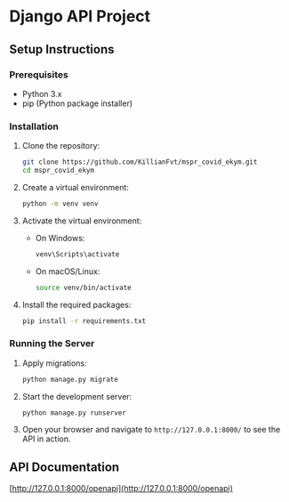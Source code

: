 # Django API Project

## Setup Instructions

### Prerequisites

- Python 3.x
- pip (Python package installer)

### Installation

1. Clone the repository:
    ```bash
    git clone https://github.com/KillianFvt/mspr_covid_ekym.git
    cd mspr_covid_ekym
    ```

2. Create a virtual environment:
    ```bash
    python -m venv venv
    ```

3. Activate the virtual environment:

    - On Windows:
        ```bash
        venv\Scripts\activate
        ```
    - On macOS/Linux:
        ```bash
        source venv/bin/activate
        ```

4. Install the required packages:
    ```bash
    pip install -r requirements.txt
    ```

### Running the Server

1. Apply migrations:
    ```bash
    python manage.py migrate
    ```

2. Start the development server:
    ```bash
    python manage.py runserver
    ```

3. Open your browser and navigate to `http://127.0.0.1:8000/` to see the API in action.

## API Documentation

[http://127.0.0.1:8000/openapi](http://127.0.0.1:8000/openapi)